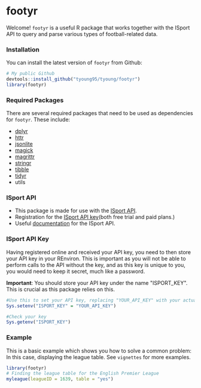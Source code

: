 
# footyr

<!-- badges: start -->
<!-- badges: end -->

Welcome! `footyr` is a useful R package that works together with the ISport API to query and parse various types of football-related data.

### Installation

You can install the latest version of `footyr` from Github:

``` r
# My public Github
devtools::install_github("tyoung95/tyoung/footyr")
library(footyr)
```

### Required Packages

There are several required packages that need to be used as dependencies for `footyr`. These include:

* [dplyr](https://cran.r-project.org/web/packages/dplyr/index.html)
* [httr](https://cran.r-project.org/web/packages/httr/index.html)
* [jsonlite](https://cran.r-project.org/web/packages/jsonlite/index.html)
* [magick](https://cran.r-project.org/web/packages/magick/index.html)
* [magrittr](https://cran.r-project.org/web/packages/magrittr/index.html)
* [stringr](https://cran.r-project.org/web/packages/stringr/index.html)
* [tibble](https://cran.r-project.org/web/packages/tibble/index.html)
* [tidyr](https://cran.r-project.org/web/packages/tidyr/index.html)
* utils


### ISport API

* This package is made for use with the [ISport API](https://www.isportsapi.com).
* Registration for the [ISport API key](https://www.isportsapi.com/auth/register)(both free trial and paid plans.)
* Useful [documentation](https://www.isportsapi.com/docs.html) for the ISport API.



### ISport API Key

Having registered online and received your API key, you need to then store your API key in your REnviron. This is important as you will not be able to perform calls to the API without the key, and as this key is unique to you, you would need to keep it secret, much like a password.

**Important**: You should store your API key under the name "ISPORT_KEY". This is crucial as this package relies on this.

``` r
#Use this to set your API key, replacing "YOUR_API_KEY" with your actual key.
Sys.setenv("ISPORT_KEY" = "YOUR_API_KEY")

#Check your key
Sys.getenv("ISPORT_KEY")
```


### Example

This is a basic example which shows you how to solve a common problem: In this case, displaying the league table. See `vignettes` for more examples.

``` r
library(footyr)
# Finding the league table for the English Premier League
myleague(leagueID = 1639, table = "yes")
```

